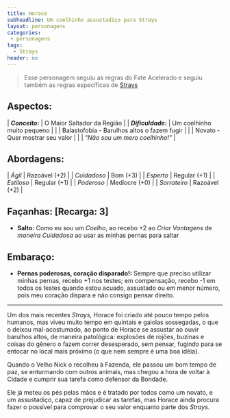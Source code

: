 ```yaml
---
title: Horace
subheadline: Um coelhinho assustadiço para Strays
layout: personagens
categories:
 - personagens
tags:
  - Strays
header: no
---
```


>  Esse personagem seguiu as regras do Fate Acelerado e seguiu também as regras específicas de [Strays][1]

## Aspectos:

| **_Conceito:_**    | O Maior Saltador da Região                                      |
| **_Dificuldade:_** | Um coelhinho muito pequeno                                      |
|                    | Balastofobia - Barulhos altos o fazem fugir                     |
|                    | Novato - Quer mostrar seu valor                                 |
|                    | _"Não sou um mero coelhinho!"_                                  |

## Abordagens:

| _Ágil_           | Razoável (+2) |
| _Cuidadoso_      | Bom (+3)      |
| _Esperto_        | Regular (+1)  |
| _Estiloso_       | Regular (+1)  |
| _Poderoso_       | Medíocre (+0) |
| _Sorrateiro_     | Razoável (+2) |

## Façanhas: [Recarga: 3]

+ **Salto:**  Como eu sou um _Coelho_, ao recebo +2 ao _Criar Vantagens_ de _maneira Cuidadosa_ ao  usar as minhas pernas para saltar

## Embaraço:

+ **Pernas poderosas, coração disparado!:** Sempre que preciso utilizar minhas pernas, recebo +1 nos testes; em compensação, recebo -1 em todos os testes quando estou acuado, assustado ou em menor número, pois meu coração dispara e não consigo pensar direito.

---

Um dos mais recentes _Strays_, Horace foi criado até pouco tempo pelos humanos, mas viveu muito tempo em quintais e gaiolas sossegadas, o que o deixou mal-acostumado, ao ponto de Horace se assustar ao ouvir barulhos altos, de maneira patológica: explosões de rojões, buzinas e coisas do gênero o fazem correr desesperado, sem pensar, fugindo para se entocar no local mais próximo (o que nem sempre é uma boa idéia). 

Quando o Velho Nick o recolheu à Fazenda, ele passou um bom tempo de paz, se enturmando com outros animais, mas chegou a hora de voltar à Cidade e cumprir sua tarefa como defensor da Bondade. 

Ele já meteu os pés pelas mãos e é tratado por todos como um novato, e um assustadiço, capaz de prejudicar as tarefas, mas Horace ainda procura fazer o possível para comprovar o seu valor enquanto parte dos _Strays_.

[1]: http://www.drivethrurpg.com/product/169261/Strays

